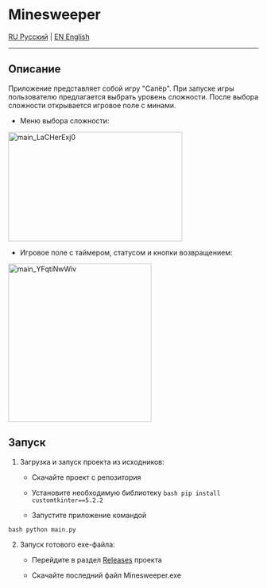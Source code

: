 # Minesweeper

[RU Русский](<README (ru).md>) | [EN English](<README.md>)

---
## Описание
Приложение представляет собой игру "Сапёр". При запуске игры пользователю предлагается выбрать уровень сложности. После выбора сложности открывается игровое поле с минами.
- Меню выбора сложности:
<img width="350" height="220" alt="main_LaCHerExj0" src="https://github.com/user-attachments/assets/997a031a-a42d-436f-8809-05a3d9f7e2ab" />

- Игровое поле с таймером, статусом и кнопки возвращением:
<img width="288" height="318" alt="main_YFqtiNwWiv" src="https://github.com/user-attachments/assets/97052781-0a88-46c9-a3ac-de84e9fe2c14" />

## Запуск

1. Загрузка и запуск проекта из исходников:

    - Скачайте проект с репозитория

    - Установите необходимую библиотеку
```bash pip install customtkinter==5.2.2 ```

    - Запустите приложение командой

```bash python main.py ```

2. Запуск готового exe-файла:

    - Перейдите в раздел [Releases]() проекта

    - Скачайте последний файл Minesweeper.exe
